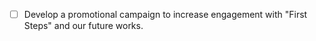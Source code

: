 - [ ] Develop a promotional campaign to increase engagement with "First Steps" and our future works.